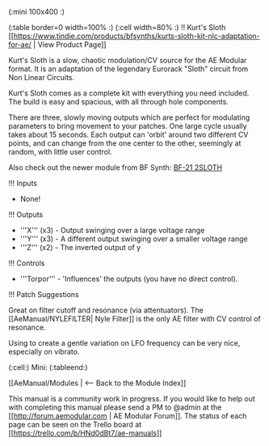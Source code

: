 (:mini 100x400 :)

(:table border=0 width=100% :)
(:cell width=80% :) 
!! Kurt's Sloth
[[https://www.tindie.com/products/bfsynths/kurts-sloth-kit-nlc-adaptation-for-ae/ | View Product Page]]

Kurt's Sloth is a slow, chaotic modulation/CV source for the AE Modular format. It is an adaptation of the legendary Eurorack "Sloth" circuit from Non Linear Circuits.

Kurt's Sloth comes as a complete kit with everything you need included. The build is easy and spacious, with all through hole components. 

There are three, slowly moving outputs which are perfect for modulating parameters to bring movement to your patches. One large cycle usually takes about 15 seconds. Each output can 'orbit' around two different CV points, and can change from the one center to the other, seemingly at random, with little user control.

Also check out the newer module from BF Synth: [BF-21 2SLOTH](bfsynth_bf21-2sloth.md)

!!! Inputs

* None!

!!! Outputs

* '''X''' (x3) - Output swinging over a large voltage range
* '''Y''' (x3) - A different output swinging over a smaller voltage range
* '''Z''' (x2) - The inverted output of y

!!! Controls

* '''Torpor''' - 'Influences' the outputs (you have no direct control).

!!! Patch Suggestions

Great on filter cutoff and resonance (via attentuators). The [[AeManual/NYLEFILTER| Nyle Filter]] is the only AE filter with CV control of resonance.

Using to create a gentle variation on LFO frequency can be very nice, especially on vibrato.

(:cell:) Mini:
(:tableend:)

[[AeManual/Modules | <-- Back to the Module Index]]

This manual is a community work in progress. If you would like to help out with completing this manual please send a PM to @admin at the [[http://forum.aemodular.com | AE Modular Forum]].  The status of each page can be seen on the Trello board at [[https://trello.com/b/HNd0dBt7/ae-manuals]]